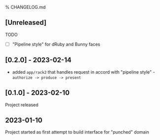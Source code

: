 % CHANGELOG.md

## [Unreleased]

TODO

- [ ] "Pipeline style" for dRuby and Bunny faces

## [0.2.0] - 2023-02-14

- added `app/rack2` that handles request in accord with "pipeline style" - `authorize -> produce -> present`

## [0.1.0] - 2023-02-10

Project released

## 2023-01-10

Project started as first attempt to build interface for "punched" domain

